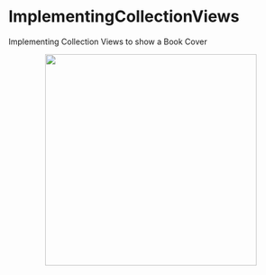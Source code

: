 # ImplementingCollectionViews
Implementing Collection Views to show a Book Cover
<p align="center">
    <img src="https://github.com/carlos-santiago-2017/ImplementingCollectionViews/blob/master/ImplementingCollectionViews.png" width="375">
</p>
